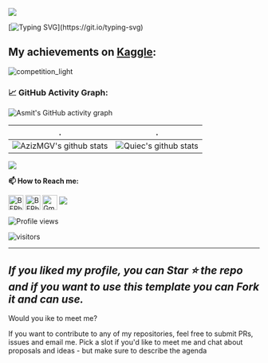 ![](https://github.com/AzizMGV/CV/blob/main/Images/forGitHub.png)

[![Typing SVG](https://readme-typing-svg.herokuapp.com?color=%2336BCF7&center=true&vCenter=true&width=600&lines=Hi+there+👋,+I+am+Azizdzhon+Amindzhanov;+Welcome+to+My+Profile!)](https://git.io/typing-svg)

## My achievements on [Kaggle](https://www.kaggle.com/azizdzhon):

![competition_light](https://road-to-kaggle-grandmaster.vercel.app/api/badges/andrej0marinchenko/competition/light)


<!--   GitHub stats graph -->
### 📈 GitHub Activity Graph:
![Asmit's GitHub activity graph](https://activity-graph.herokuapp.com/graph?username=AzizMGV&hide_border=true&theme=redical)

 . | .
--- | --- 
![AzizMGV's github stats](https://github-readme-stats.vercel.app/api?username=AzizMGV&show_icons=true&theme=radical&include_all_commits=true) | ![Quiec's github stats](https://github-readme-stats.vercel.app/api/top-langs/?username=AzizMGV&theme=radical&layout=compact)

<img src="https://github-readme-streak-stats.herokuapp.com/?user=BEPb"></img>


**📫 How to Reach me:**
<p align="left">
<a href="https://twitter.com/noname85071193" target="blank"><img align="center" src="https://raw.githubusercontent.com/BEPb/BEPb/master/assets/twitter.svg" alt="BEPb" height="30" width="30" /></a>
<a href="https://linkedin.com/in/andrej-marinchenko-0445b7214" target="blank"><img align="center" src="https://raw.githubusercontent.com/BEPb/BEPb/master/assets/linkedin.svg" alt="BEPb" height="30" width="30" /></a>
<a href="mailto:andrej.marinchenko@gmail.com" target="blank"><img align="center" src="https://raw.githubusercontent.com/BEPb/BEPb/master/assets/gmail.svg" alt="Gmail" height="30" width="30" /></a>
<a href="https://api.whatsapp.com/send?phone=+375333333355" alt="Connect on Whatsapp"> <img src="https://img.shields.io/badge/WHATSAPP-%2325D366.svg?&style=for-the-badge&logo=whatsapp&logoColor=white" /> </a>
</p>



![Profile views](https://gpvc.arturio.dev/BEPb)

<p align="left">
<img src="https://visitor-badge.laobi.icu/badge?page_id=BEPb.BEPb" alt="visitors"/>
</p>


---
  *If you liked my profile, you can Star ⭐ the repo and if you want to use this template you can Fork it and can use.*
---
Would you ike to meet me?

If you want to contribute to any of my repositories, feel free to submit PRs, issues and email me. Pick a slot if you'd like to meet me and chat about proposals and ideas - but make sure to describe the agenda
  
